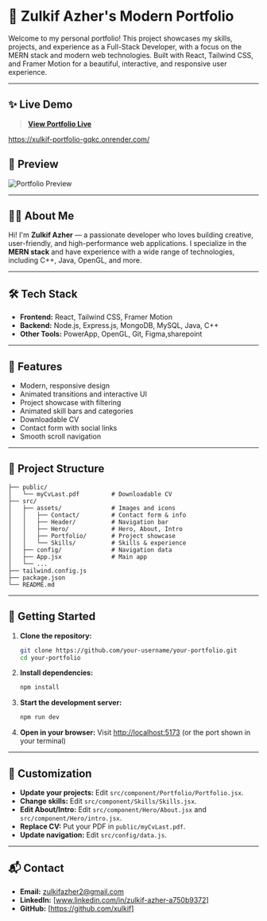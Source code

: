 # 🚀 Zulkif Azher's Modern Portfolio

Welcome to my personal portfolio! This project showcases my skills, projects, and experience as a Full-Stack Developer, with a focus on the MERN stack and modern web technologies. Built with React, Tailwind CSS, and Framer Motion for a beautiful, interactive, and responsive user experience.

---

## ✨ Live Demo

> **[View Portfolio Live](#)**  

https://xulkif-portfolio-gqkc.onrender.com/

## 📸 Preview

![Portfolio Preview](https://images.unsplash.com/photo-1467232004584-a241de8bcf5d?w=1200&h=600&fit=crop)

---

## 🧑‍💻 About Me

Hi! I'm **Zulkif Azher** — a passionate developer who loves building creative, user-friendly, and high-performance web applications. I specialize in the **MERN stack** and have experience with a wide range of technologies, including C++, Java, OpenGL, and more.

---

## 🛠️ Tech Stack

- **Frontend:** React, Tailwind CSS, Framer Motion
- **Backend:** Node.js, Express.js, MongoDB, MySQL, Java, C++
- **Other Tools:** PowerApp, OpenGL, Git, Figma,sharepoint

---

## 🌟 Features

- Modern, responsive design
- Animated transitions and interactive UI
- Project showcase with filtering
- Animated skill bars and categories
- Downloadable CV
- Contact form with social links
- Smooth scroll navigation

---

## 📂 Project Structure

```
├── public/
│   └── myCvLast.pdf         # Downloadable CV
├── src/
│   ├── assets/              # Images and icons
│   │   ├── Contact/         # Contact form & info
│   │   ├── Header/          # Navigation bar
│   │   ├── Hero/            # Hero, About, Intro
│   │   ├── Portfolio/       # Project showcase
│   │   └── Skills/          # Skills & experience
│   ├── config/              # Navigation data
│   ├── App.jsx              # Main app
│   └── ...
├── tailwind.config.js
├── package.json
└── README.md
```

---

## 🚀 Getting Started

1. **Clone the repository:**
   ```bash
   git clone https://github.com/your-username/your-portfolio.git
   cd your-portfolio
   ```
2. **Install dependencies:**
   ```bash
   npm install
   ```
3. **Start the development server:**
   ```bash
   npm run dev
   ```
4. **Open in your browser:**
   Visit [http://localhost:5173](http://localhost:5173) (or the port shown in your terminal)

---

## 📝 Customization

- **Update your projects:** Edit `src/component/Portfolio/Portfolio.jsx`.
- **Change skills:** Edit `src/component/Skills/Skills.jsx`.
- **Edit About/Intro:** Edit `src/component/Hero/About.jsx` and `src/component/Hero/intro.jsx`.
- **Replace CV:** Put your PDF in `public/myCvLast.pdf`.
- **Update navigation:** Edit `src/config/data.js`.

---

## 📬 Contact

- **Email:** zulkifazher2@gmail.com
- **LinkedIn:** [www.linkedin.com/in/zulkif-azher-a750b9372] 
- **GitHub:** [https://github.com/xulkif] 

 

 

